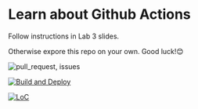 # Learn about Github Actions
Follow instructions in Lab 3 slides.

Otherwise expore this repo on your own. Good luck!😊

![pull_request, issues](https://github.com/SimonSoold/learn-cool-problems/actions/workflows/greetings.yml/badge.svg)

[![Build and Deploy](https://github.com/SimonSoold/learn-cool-problems/actions/workflows/build-and-deploy.js.yml/badge.svg)](https://github.com/SimonSoold/learn-cool-problems/actions/workflows/build-and-deploy.js.yml)

[![LoC](https://github.com/SimonSoold/learn-cool-problems/actions/workflows/LoC.yml/badge.sv)](https://github.com/SimonSoold/learn-cool-problems/actions/workflows/LoC.yml)
